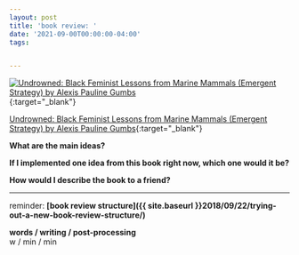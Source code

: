 ```yaml
---
layout: post
title: 'book review: '
date: '2021-09-00T00:00:00-04:00'
tags:


--- 
```



[![Undrowned: Black Feminist Lessons from Marine Mammals (Emergent Strategy) by Alexis Pauline Gumbs](https://i.gr-assets.com/images/S/compressed.photo.goodreads.com/books/1592892185l/53843459.jpg)](https://www.goodreads.com/book/show/53843459-undrowned){:target="_blank"}

[Undrowned: Black Feminist Lessons from Marine Mammals (Emergent Strategy) by Alexis Pauline Gumbs](https://www.goodreads.com/book/show/53843459-undrowned){:target="_blank"}

<b>What are the main ideas?</b> 




<b>If I implemented one idea from this book right now, which one would it be?</b>




<b>How would I describe the book to a friend?</b>



---

reminder: **[book review structure]({{ site.baseurl }}2018/09/22/trying-out-a-new-book-review-structure/)**


<!-- &#042; = asterisk -->
<!-- &#039; = single quote '-->

**words / writing / post-processing**  
w / min / min